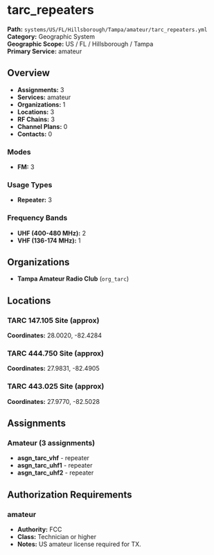 # tarc_repeaters

**Path:** `systems/US/FL/Hillsborough/Tampa/amateur/tarc_repeaters.yml`  
**Category:** Geographic System  
**Geographic Scope:** US / FL / Hillsborough / Tampa  
**Primary Service:** amateur  

## Overview

- **Assignments:** 3
- **Services:** amateur
- **Organizations:** 1
- **Locations:** 3
- **RF Chains:** 3
- **Channel Plans:** 0
- **Contacts:** 0

### Modes
- **FM:** 3

### Usage Types
- **Repeater:** 3

### Frequency Bands
- **UHF (400-480 MHz):** 2
- **VHF (136-174 MHz):** 1

## Organizations

- **Tampa Amateur Radio Club** (`org_tarc`)

## Locations

### TARC 147.105 Site (approx)
**Coordinates:** 28.0020, -82.4284

### TARC 444.750 Site (approx)
**Coordinates:** 27.9831, -82.4905

### TARC 443.025 Site (approx)
**Coordinates:** 27.9770, -82.5028

## Assignments

### Amateur (3 assignments)

- **asgn_tarc_vhf** - repeater
- **asgn_tarc_uhf1** - repeater
- **asgn_tarc_uhf2** - repeater

## Authorization Requirements

### amateur
- **Authority:** FCC
- **Class:** Technician or higher
- **Notes:** US amateur license required for TX.
